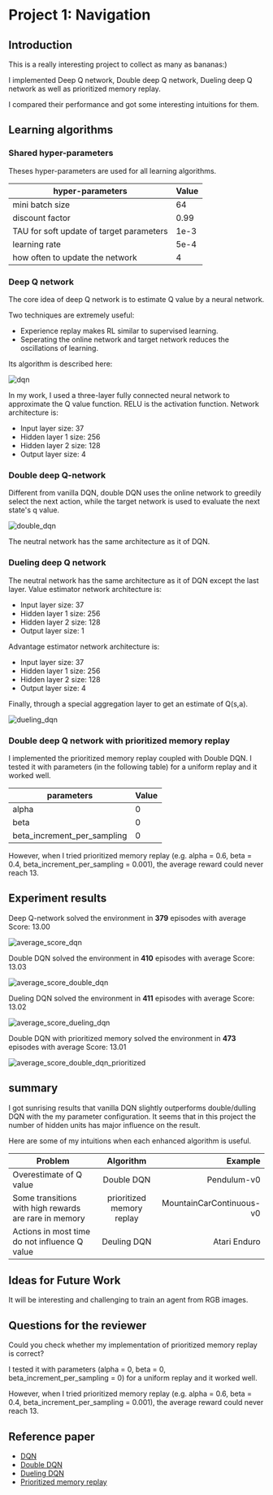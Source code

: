 # Project 1: Navigation

## Introduction
This is a really interesting project to collect as many as bananas:)

I implemented Deep Q network, Double deep Q network, Dueling deep Q network
as well as prioritized memory replay. 

I compared their performance and got some interesting intuitions for them.


## Learning algorithms
### Shared hyper-parameters
Theses hyper-parameters are used for all learning algorithms.

| hyper-parameters        | Value           | 
| ------------- | -------------| 
| mini batch size      | 64 | 
| discount factor      | 0.99      |   
| TAU for soft update of target parameters| 1e-3    |   
| learning rate | 5e-4    |   
| how often to update the network | 4    |  

### Deep Q network
The core idea of deep Q network is to estimate Q value by a neural network. 

Two techniques are extremely useful: 
- Experience replay makes RL similar to supervised learning.
- Seperating the online network and target network reduces the oscillations of learning.  

Its algorithm is described here:

![dqn](images/4-1-1.jpg)

In my work, I used a three-layer fully connected neural network to approximate the Q value function. 
RELU is the activation function.
Network architecture is:
- Input layer size: 37
- Hidden layer 1 size: 256
- Hidden layer 2 size: 128
- Output layer size: 4


### Double deep Q-network
Different from vanilla DQN, double DQN uses the online network to greedily select the next action, 
while the target network is used to evaluate the next state's q value. 

![double_dqn](images/4-5-2.png)

The neutral network has the same architecture as it of DQN.

### Dueling deep Q network
The neutral network has the same architecture as it of DQN except the last layer. 
Value estimator network architecture is:
- Input layer size: 37
- Hidden layer 1 size: 256
- Hidden layer 2 size: 128
- Output layer size: 1

Advantage estimator network architecture is:
- Input layer size: 37
- Hidden layer 1 size: 256
- Hidden layer 2 size: 128
- Output layer size: 4

Finally, through a special aggregation layer to get an estimate of Q(s,a).

![dueling_dqn](images/0.png)

### Double deep Q network with prioritized memory replay
I implemented the prioritized memory replay coupled with Double DQN. 
I tested it with parameters (in the following table) for a uniform replay and it worked well. 

| parameters    | Value   | 
| ------------- | -------------| 
| alpha      | 0 | 
| beta      | 0  |   
| beta_increment_per_sampling| 0  | 

However, when I tried prioritized memory replay (e.g. alpha = 0.6, beta = 0.4, beta_increment_per_sampling
= 0.001), the average reward could never reach 13.


## Experiment results
Deep Q-network solved the environment in **379** episodes with	average Score: 13.00

![average_score_dqn](images/average_score_dqn.png)

Double DQN solved the environment in **410** episodes with average Score: 13.03

![average_score_double_dqn](images/average_score_double_dqn.png)

Dueling DQN solved the environment in **411** episodes with average Score: 13.02

![average_score_dueling_dqn](images/average_score_dueling_dqn.png)

Double DQN with prioritized memory solved the environment in **473** episodes with average Score: 13.01

![average_score_double_dqn_prioritized](images/average_score_double_dqn_prioritized.png)


## summary
I got sunrising results that vanilla DQN slightly outperforms double/dulling DQN with the my parameter configuration.
It seems that in this project the number of hidden units has major influence on the result.

Here are some of my intuitions when each enhanced algorithm is useful.



| Problem        | Algorithm           | Example  |
| ------------- |:-------------:| -----:|
| Overestimate of Q value      | Double DQN | Pendulum-v0 |
| Some transitions with high rewards are rare in memory     | prioritized memory replay      |   MountainCarContinuous-v0 |
| Actions in most time do not influence Q value | Deuling DQN      |  Atari Enduro |



## Ideas for Future Work
It will be interesting and challenging to train an agent from RGB images.

## Questions for the reviewer
Could you check whether my implementation of prioritized memory replay is correct? 

I tested it with parameters (alpha = 0, beta = 0, beta_increment_per_sampling
= 0) for a uniform replay and it worked well. 

However, when I tried prioritized memory replay (e.g. alpha = 0.6, beta = 0.4, beta_increment_per_sampling
= 0.001), the average reward could never reach 13.

## Reference paper
- [DQN](http://files.davidqiu.com//research/nature14236.pdf)
- [Double DQN](https://arxiv.org/abs/1509.06461)
- [Dueling DQN](https://arxiv.org/abs/1511.06581)
- [Prioritized memory replay](https://arxiv.org/abs/1511.05952)









